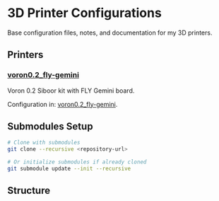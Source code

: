 # 3D Printer Configurations

Base configuration files, notes, and documentation for my 3D printers.

## Printers

### [voron0.2_fly-gemini](./voron0.2_fly-gemini/)

Voron 0.2 Siboor kit with FLY Gemini board.

Configuration in: [voron0.2_fly-gemini](./voron0.2_fly-gemini/).


## Submodules Setup

```bash
# Clone with submodules
git clone --recursive <repository-url>

# Or initialize submodules if already cloned
git submodule update --init --recursive
```

## Structure


